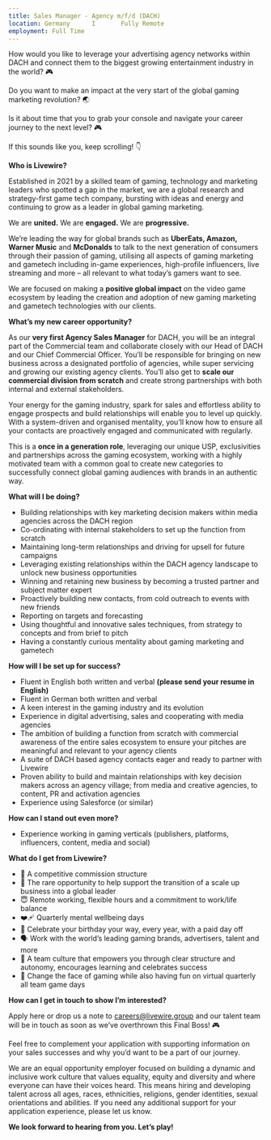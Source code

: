 ```yaml
---
title: Sales Manager - Agency m/f/d (DACH)
location: Germany      I       Fully Remote
employment: Full Time
---
```

<!--StartFragment-->

How would you like to leverage your advertising agency networks within DACH and connect them to the biggest growing entertainment industry in the world? 🎮

Do you want to make an impact at the very start of the global gaming marketing revolution? 🌏

Is it about time that you to grab your console and navigate your career journey to the next level? 🎮

If this sounds like you, keep scrolling! 👇

**Who is Livewire?**

Established in 2021 by a skilled team of gaming, technology and marketing leaders who spotted a gap in the market, we are a global research and strategy-first game tech company, bursting with ideas and energy and continuing to grow as a leader in global gaming marketing.

We are **united.** We are **engaged.** We are **progressive.**

We’re leading the way for global brands such as **UberEats, Amazon, Warner Music** and **McDonalds** to talk to the next generation of consumers through their passion of gaming, utilising all aspects of gaming marketing and gametech including in-game experiences, high-profile influencers, live streaming and more – all relevant to what today’s gamers want to see.

We are focused on making a **positive global impact** on the video game ecosystem by leading the creation and adoption of new gaming marketing and gametech technologies with our clients.

**What’s my new career opportunity?**

As our **very first Agency Sales Manager** for DACH, you will be an integral part of the Commercial team and collaborate closely with our Head of DACH and our Chief Commercial Officer. You’ll be responsible for bringing on new business across a designated portfolio of agencies, while super servicing and growing our existing agency clients. You’ll also get to **scale our commercial division from scratch** and create strong partnerships with both internal and external stakeholders.

Your energy for the gaming industry, spark for sales and effortless ability to engage prospects and build relationships will enable you to level up quickly. With a system-driven and organised mentality, you’ll know how to ensure all your contacts are proactively engaged and communicated with regularly.

This is a **once in a generation role**, leveraging our unique USP, exclusivities and partnerships across the gaming ecosystem, working with a highly motivated team with a common goal to create new categories to successfully connect global gaming audiences with brands in an authentic way.

**What will I be doing?**

* Building relationships with key marketing decision makers within media agencies across the DACH region
* Co-ordinating with internal stakeholders to set up the function from scratch
* Maintaining long-term relationships and driving for upsell for future campaigns
* Leveraging existing relationships within the DACH agency landscape to unlock new business opportunities
* Winning and retaining new business by becoming a trusted partner and subject matter expert
* Proactively building new contacts, from cold outreach to events with new friends
* Reporting on targets and forecasting
* Using thoughtful and innovative sales techniques, from strategy to concepts and from brief to pitch
* Having a constantly curious mentality about gaming marketing and gametech

**How will I be set up for success?**

* Fluent in English both written and verbal **(please send your resume in English)**
* F﻿luent in German both written and verbal
* A keen interest in the gaming industry and its evolution
* Experience in digital advertising, sales and cooperating with media agencies
* The ambition of building a function from scratch with commercial awareness of the entire sales ecosystem to ensure your pitches are meaningful and relevant to your agency clients
* A suite of DACH based agency contacts eager and ready to partner with Livewire
* Proven ability to build and maintain relationships with key decision makers across an agency village; from media and creative agencies, to content, PR and activation agencies
* Experience using Salesforce (or similar)

**How can I stand out even more?**

* Experience working in gaming verticals (publishers, platforms, influencers, content, media and social)

**What do I get from Livewire?**

* 🤑 A competitive commission structure
* 🚀 The rare opportunity to help support the transition of a scale up business into a global leader
* 😇 Remote working, flexible hours and a commitment to work/life balance
* ❤️‍🩹 Quarterly mental wellbeing days
* 🎂 Celebrate your birthday your way, every year, with a paid day off
* 🗣 Work with the world’s leading gaming brands, advertisers, talent and more
* 💪 A team culture that empowers you through clear structure and autonomy, encourages learning and celebrates success
* 👾 Change the face of gaming while also having fun on virtual quarterly all team game days

**How can I get in touch to show I’m interested?**

Apply here or drop us a note to careers@livewire.group and our talent team will be in touch as soon as we’ve overthrown this Final Boss! 🎮

Feel free to complement your application with supporting information on your sales successes and why you’d want to be a part of our journey.

We are an equal opportunity employer focused on building a dynamic and inclusive work culture that values equality, equity and diversity and where everyone can have their voices heard. This means hiring and developing talent across all ages, races, ethnicities, religions, gender identities, sexual orientations and abilities. If you need any additional support for your application experience, please let us know.

**We look forward to hearing from you. Let’s play!**

<!--EndFragment-->
